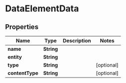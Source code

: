 
# DataElementData

## Properties
Name | Type | Description | Notes
------------ | ------------- | ------------- | -------------
**name** | **String** |  | 
**entity** | **String** |  | 
**type** | **String** |  |  [optional]
**contentType** | **String** |  |  [optional]



